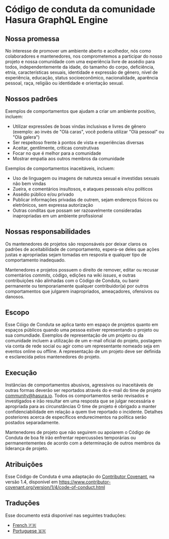# Código de conduta da comunidade Hasura GraphQL Engine

## Nossa promessa

No interesse de promover um ambiente aberto e acolhedor, nós como
colaboradores e mantenedores, nos comprometemos a participar do nosso projeto e
nossa comunidade com uma experiência livre de assédio para todos, independentemente da idade, do tamanho do corpo, 
deficiência, etnia, características sexuais, identidade e expressão de gênero,
nível de experiência, educação, status socioeconômico, nacionalidade, aparência pessoal, 
raça, religião ou identidade e orientação sexual.

## Nossos padrões

Exemplos de comportamentos que ajudam a criar um ambiente positivo, incluem:

* Utilizar expressões de boas vindas inclusivas e livres de gênero (exemplo: ao invès de "Olá caras", 
  você poderia utilizar "Olá pessoal" ou "Olá galera")
* Ser respeitoso frente à pontos de vista e experiências diversas
* Aceitar, gentilmente, críticas construtivas
* Focar no que é melhor para a comunidade
* Mostrar empatia aos outros membros da comunidade

Exemplos de comportamentos inaceitáveis, incluem:

* Uso de linguagem ou imagens de natureza sexual e investidas sexuais não bem vindas
* Zueira, e comentários insultosos, e ataques pessoais e/ou políticos
* Assédio público e/ou privado
* Publicar informações privadas de outrem, sejam endereços físicos ou eletrônicos, sem expressa autorização
* Outras conditas que possam ser razoavelmente consideradas inapropriadas em um ambiente profissional

## Nossas responsabilidades

Os mantenedores de projetos são responsáveis por deixar claros os padrões de aceitabilidade de comportamento,
espera-se deles que ações justas e apropriadas sejam tomadas em resposta e qualquer tipo de comportamento inadequado.

Mantenedores e projetos possuem o direito de remover, editar ou recusar comentários _commits_, código, edições na wiki
_issues_, e outras contribuições não alinhadas com o Código de Conduta, ou banir permanente ou temporariamente qualquer
contribuidor(a) por outros comportamentos que julgarem inapropriados, ameaçadores, ofensivos ou danosos.

## Escopo

Esse Cóigo de Conduta se aplica tanto em espaço de projetos quanto em espaços públicos
quando uma pessoa estiver representando o projeto ou sua comundiade. Exemplos de representação de um projeto ou
da comunidade incluem a utilização de um e-mail oficial do projeto, postagem via conta de rede social ou agir como
um representante nomeado seja em eventos online ou offline. A representação de um projeto deve ser definida e esclarecida
pelos mantenedores do projeto.

## Execução

Instâncias de comportamentos abusivos, agressivos ou inaceitáveis de outras formas deverão ser reportados
através do e-mail do time de projeto community@hasura.io. Todos os comportamentos serão revisados e investigados e irão
resultar em uma resposta que se julgar necessária e apropriada para as circunstâncias
O time de projeto é obrigado a manter confidenciabilidade em relação a quem tive reportado o incidente.
Detalhes posteriores acerca de específicos endurecimentos na política serão postados separadamente.

Mantenedores de projeto que não seguirem ou apoiarem o Código de Conduta de boa fé irão enfrentar repercussões temporárias ou
permanentementes de acordo com a determinação de outros membros da liderança de projeto.

## Atribuições

Esse Código de Conduta é uma adaptação do [Contributor Covenant][homepage], na versão 1.4,
disponível em https://www.contributor-covenant.org/version/1/4/code-of-conduct.html

[homepage]: https://www.contributor-covenant.org

## Traduções

Esse documento está disponível nas seguintes traduções:

- [French :fr:](translations/code-of-conduct.french.md)
- [Portuguese :brazil:](translations/code-of-conduct.portuguese.md)
